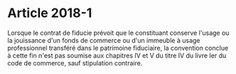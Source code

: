 # Article 2018-1

Lorsque le contrat de fiducie prévoit que le constituant conserve l'usage ou la jouissance d'un fonds de commerce ou d'un immeuble à usage professionnel transféré dans le patrimoine fiduciaire, la convention conclue à cette fin n'est pas soumise aux chapitres IV et V du titre IV du livre Ier du code de commerce, sauf stipulation contraire.

